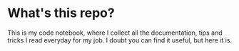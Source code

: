 # What's this repo?
This is my code notebook, where I collect all the documentation, tips and tricks I read everyday for my job. I doubt you can find it useful, but here it is.